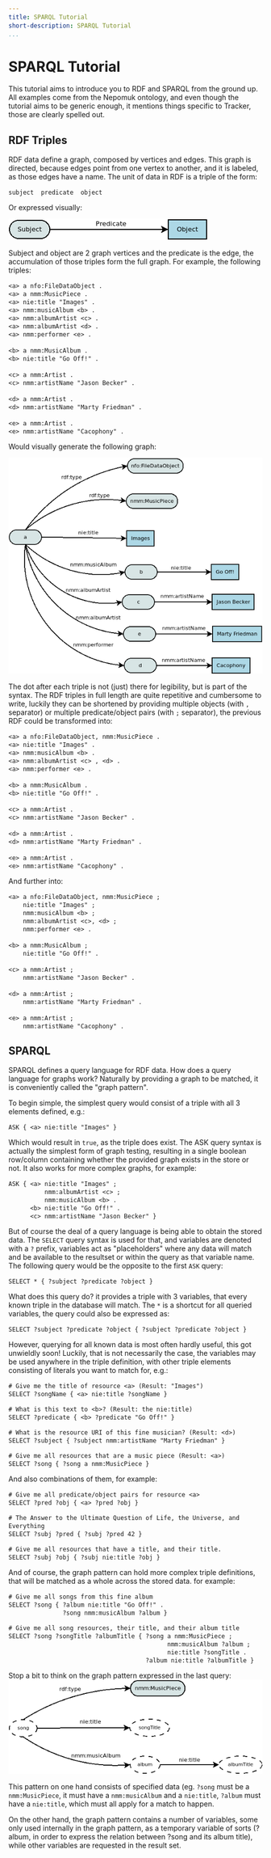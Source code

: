 ```yaml
---
title: SPARQL Tutorial
short-description: SPARQL Tutorial
...
```


# SPARQL Tutorial

This tutorial aims to introduce you to RDF and SPARQL from the ground
up. All examples come from the Nepomuk ontology, and even though
the tutorial aims to be generic enough, it mentions things
specific to Tracker, those are clearly spelled out.

## RDF Triples

RDF data define a graph, composed by vertices and edges. This graph is
directed, because edges point from one vertex to another, and it is
labeled, as those edges have a name. The unit of data in RDF is a
triple of the form:

    subject  predicate  object

Or expressed visually:

![Triple Graph](images/triple-graph-1.png)

Subject and object are 2 graph vertices and the predicate is the edge,
the accumulation of those triples form the full graph. For example,
the following triples:

```turtle
<a> a nfo:FileDataObject .
<a> a nmm:MusicPiece .
<a> nie:title "Images" .
<a> nmm:musicAlbum <b> .
<a> nmm:albumArtist <c> .
<a> nmm:albumArtist <d> .
<a> nmm:performer <e> .

<b> a nmm:MusicAlbum .
<b> nie:title "Go Off!" .

<c> a nmm:Artist .
<c> nmm:artistName "Jason Becker" .

<d> a nmm:Artist .
<d> nmm:artistName "Marty Friedman" .

<e> a nmm:Artist .
<e> nmm:artistName "Cacophony" .
```

Would visually generate the following graph:

![Triple Graph](images/triple-graph-2.png)

The dot after each triple is not (just) there for legibility, but is
part of the syntax. The RDF triples in full length are quite
repetitive and cumbersome to write, luckily they can be shortened by
providing multiple objects (with `,` separator) or multiple
predicate/object pairs (with `;` separator), the previous RDF could be
transformed into:

```turtle
<a> a nfo:FileDataObject, nmm:MusicPiece .
<a> nie:title "Images" .
<a> nmm:musicAlbum <b> .
<a> nmm:albumArtist <c> , <d> .
<a> nmm:performer <e> .

<b> a nmm:MusicAlbum .
<b> nie:title "Go Off!" .

<c> a nmm:Artist .
<c> nmm:artistName "Jason Becker" .

<d> a nmm:Artist .
<d> nmm:artistName "Marty Friedman" .

<e> a nmm:Artist .
<e> nmm:artistName "Cacophony" .
```

And further into:

```turtle
<a> a nfo:FileDataObject, nmm:MusicPiece ;
    nie:title "Images" ;
    nmm:musicAlbum <b> ;
    nmm:albumArtist <c>, <d> ;
    nmm:performer <e> .

<b> a nmm:MusicAlbum ;
    nie:title "Go Off!" .

<c> a nmm:Artist ;
    nmm:artistName "Jason Becker" .

<d> a nmm:Artist ;
    nmm:artistName "Marty Friedman" .

<e> a nmm:Artist ;
    nmm:artistName "Cacophony" .
```

## SPARQL

SPARQL defines a query language for RDF data. How does a query
language for graphs work? Naturally by providing a graph to be
matched, it is conveniently called the "graph pattern".

To begin simple, the simplest query would consist of a triple with all
3 elements defined, e.g.:

```SPARQL
ASK { <a> nie:title "Images" }
```

Which would result in `true`, as the triple does exist. The ASK query
syntax is actually the simplest form of graph testing, resulting in a
single boolean row/column containing whether the provided graph exists
in the store or not. It also works for more complex graphs, for
example:

```SPARQL
ASK { <a> nie:title "Images" ;
          nmm:albumArtist <c> ;
          nmm:musicAlbum <b> .
      <b> nie:title "Go Off!" .
      <c> nmm:artistName "Jason Becker" }
```

But of course the deal of a query language is being able to obtain the
stored data. The `SELECT` query syntax is used for that, and variables
are denoted with a `?` prefix, variables act as "placeholders" where
any data will match and be available to the resultset or within the
query as that variable name. The following query would be the opposite
to the first `ASK` query:

```SPARQL
SELECT * { ?subject ?predicate ?object }
```

What does this query do? it provides a triple with 3 variables, that
every known triple in the database will match. The `*` is a shortcut
for all queried variables, the query could also be expressed as:

```SPARQL
SELECT ?subject ?predicate ?object { ?subject ?predicate ?object }
```

However, querying for all known data is most often hardly useful, this
got unwieldly soon! Luckily, that is not necessarily the case, the
variables may be used anywhere in the triple definition, with other
triple elements consisting of literals you want to match for, e.g.:

```SPARQL
# Give me the title of resource <a> (Result: "Images")
SELECT ?songName { <a> nie:title ?songName }
```

```SPARQL
# What is this text to <b>? (Result: the nie:title)
SELECT ?predicate { <b> ?predicate "Go Off!" }
```

```SPARQL
# What is the resource URI of this fine musician? (Result: <d>)
SELECT ?subject { ?subject nmm:artistName "Marty Friedman" }
```

```SPARQL
# Give me all resources that are a music piece (Result: <a>)
SELECT ?song { ?song a nmm:MusicPiece }
```

And also combinations of them, for example:

```SPARQL
# Give me all predicate/object pairs for resource <a>
SELECT ?pred ?obj { <a> ?pred ?obj }
```

```SPARQL
# The Answer to the Ultimate Question of Life, the Universe, and Everything
SELECT ?subj ?pred { ?subj ?pred 42 }
```

```SPARQL
# Give me all resources that have a title, and their title.
SELECT ?subj ?obj { ?subj nie:title ?obj }
```

And of course, the graph pattern can hold more complex triple
definitions, that will be matched as a whole across the stored
data. for example:

```SPARQL
# Give me all songs from this fine album
SELECT ?song { ?album nie:title "Go Off!" .
               ?song nmm:musicAlbum ?album }
```

```SPARQL
# Give me all song resources, their title, and their album title
SELECT ?song ?songTitle ?albumTitle { ?song a nmm:MusicPiece ;
                                            nmm:musicAlbum ?album ;
                                            nie:title ?songTitle .
                                      ?album nie:title ?albumTitle }
```

Stop a bit to think on the graph pattern expressed in the last query:
![Graph Pattern](images/triple-graph-3.png)

This pattern on one hand consists of specified data (eg. `?song` must be
a `nmm:MusicPiece`, it must have a `nmm:musicAlbum` and a `nie:title`,
`?album` must have a `nie:title`, which must all apply for a match
to happen.

On the other hand, the graph pattern contains a number of variables,
some only used internally in the graph pattern, as a temporary
variable of sorts (?album, in order to express the relation between
?song and its album title), while other variables are requested in the
result set.

  <!-- FIXME: Keep writing! -->
  <!--
  <chapter id="tracker-tutorial-ontologies">
    <title>Ontologies</title>
  </chapter>
  <chapter id="tracker-tutorial-inserting-data">
    <title>Inserting data</title>
  </chapter>
  <chapter id="tracker-tutorial-updates-deletes">
    <title>Updates and deletes</title>
  </chapter>
  <chapter id="tracker-tutorial-named-nodes">
    <title>Named nodes</title>
  </chapter>
  <chapter id="tracker-tutorial-blank-nodes">
    <title>Blank nodes</title>
  </chapter>
  <chapter id="tracker-tutorial-property-paths">
    <title>Property paths</title>
  </chapter>
  <chapter id="tracker-tutorial-optional">
    <title>Optional data</title>
  </chapter>
  <chapter id="tracker-tutorial-filtering">
    <title>Filtering data</title>
  </chapter>
  <chapter id="tracker-tutorial-binding">
    <title>Binding expressions to variables</title>
  </chapter>
  <chapter id="tracker-tutorial-aggregates">
    <title>Aggregates</title>
  </chapter>
  <chapter id="tracker-tutorial-graphs">
    <title>Graphs</title>
  </chapter>
  <chapter id="tracker-tutorial-services">
    <title>Services</title>
  </chapter>
  <chapter id="tracker-tutorial-import-export">
    <title>Importing and exporting data</title>
  </chapter>
  <chapter id="tracker-tutorial-graph-management">
    <title>Graph Management</title>
  </chapter>
  -->
</part>
